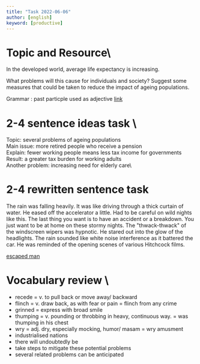 ```yaml
---
title: "Task 2022-06-06"
author: [english]
keyword: [productive]
---
```

<!-- Any L,R,W,S, grammar and vocabulary -->
# Topic and Resource\
In the developed world, average life expectancy is increasing.

What problems will this cause for individuals and society? Suggest some measures that could be taken to reduce the impact of ageing populations.

Grammar : past particple used as adjective [link](https://www.grammar-monster.com/glossary/past_participles.htm)


<!-- Develop the topic by using ideas down below -->
# 2-4 sentence ideas task \
Topic: several problems of ageing populations\
Main issue: more retired people who receive a pension\
Explain: fewer working people means less tax income for governments\
Result: a greater tax burden for working adults\
Another problem: increasing need for elderly care\

<!-- Rewrite and develop any story -->
# 2-4 rewritten sentence task
The rain was falling heavily. It was like driving through a thick curtain of water. He eased off the accelerator a little. Had to be careful on wild nights like this. The last thing you want is to have an accident or a breakdown. You just want to be at home on these stormy nights. The "thwack-thwack" of the windscreen wipers was hypnotic. He stared out into the glow of the headlights. The rain sounded like white noise interference as it battered the car. He was reminded of the opening scenes of various Hitchcock films.

[escaped man](https://teacherluke.co.uk/2021/09/08/739-the-escaped-man-by-ct-platt-learn-english-with-short-stories/)

# Vocabulary review \
* recede = v. to pull back or move away/ backward
* flinch = v. draw back, as with fear or pain = flinch from any crime
* grinned = express with broad smile
* thumping = v. pounding or throbbing in heavy, continuous way. = was thumping in his chest
* wry = adj. dry, especially mocking, humor/ masam = wry amusment
* industrialised nations
* there will undoubtedly be
* take steps to mitigate these potential problems
* several related problems can be anticipated


<!-- This document is the guidance for improve english skill -->
